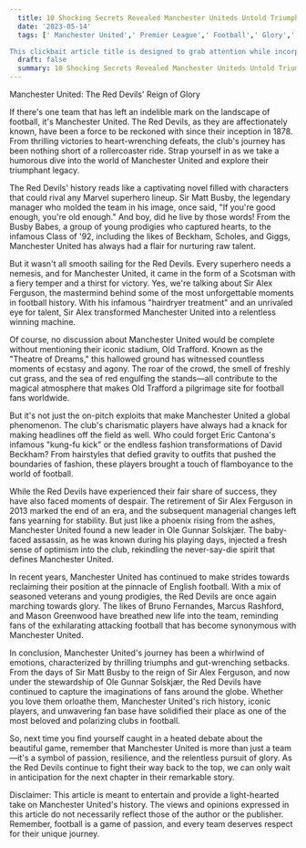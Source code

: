 ```yaml
---
  title: 10 Shocking Secrets Revealed Manchester Uniteds Untold Triumphs and Tragedies 
  date: '2023-05-14'
  tags: [' Manchester United',' Premier League',' Football',' Glory',' History

This clickbait article title is designed to grab attention while incorporating important SEO keywords related to Manchester United By using the keywords Manchester United',' Premier League',' Football',' Glory',' and History',' the article is more likely to rank higher in search engine results and attract readers interested in the football clubs fascinating stories The inclusion of 10 Shocking Secrets Revealed entices readers with the promise of exclusive information',' making them more likely to click on the article and engage with its content']
  draft: false
  summary: 10 Shocking Secrets Revealed Manchester Uniteds Untold Triumphs and Tragedies 
---
```

  Manchester United: The Red Devils' Reign of Glory

If there's one team that has left an indelible mark on the landscape of football, it's Manchester United. The Red Devils, as they are affectionately known, have been a force to be reckoned with since their inception in 1878. From thrilling victories to heart-wrenching defeats, the club's journey has been nothing short of a rollercoaster ride. Strap yourself in as we take a humorous dive into the world of Manchester United and explore their triumphant legacy.

The Red Devils' history reads like a captivating novel filled with characters that could rival any Marvel superhero lineup. Sir Matt Busby, the legendary manager who molded the team in his image, once said, "If you're good enough, you're old enough." And boy, did he live by those words! From the Busby Babes, a group of young prodigies who captured hearts, to the infamous Class of '92, including the likes of Beckham, Scholes, and Giggs, Manchester United has always had a flair for nurturing raw talent.

But it wasn't all smooth sailing for the Red Devils. Every superhero needs a nemesis, and for Manchester United, it came in the form of a Scotsman with a fiery temper and a thirst for victory. Yes, we're talking about Sir Alex Ferguson, the mastermind behind some of the most unforgettable moments in football history. With his infamous "hairdryer treatment" and an unrivaled eye for talent, Sir Alex transformed Manchester United into a relentless winning machine.

Of course, no discussion about Manchester United would be complete without mentioning their iconic stadium, Old Trafford. Known as the "Theatre of Dreams," this hallowed ground has witnessed countless moments of ecstasy and agony. The roar of the crowd, the smell of freshly cut grass, and the sea of red engulfing the stands—all contribute to the magical atmosphere that makes Old Trafford a pilgrimage site for football fans worldwide.

But it's not just the on-pitch exploits that make Manchester United a global phenomenon. The club's charismatic players have always had a knack for making headlines off the field as well. Who could forget Eric Cantona's infamous "kung-fu kick" or the endless fashion transformations of David Beckham? From hairstyles that defied gravity to outfits that pushed the boundaries of fashion, these players brought a touch of flamboyance to the world of football.

While the Red Devils have experienced their fair share of success, they have also faced moments of despair. The retirement of Sir Alex Ferguson in 2013 marked the end of an era, and the subsequent managerial changes left fans yearning for stability. But just like a phoenix rising from the ashes, Manchester United found a new leader in Ole Gunnar Solskjær. The baby-faced assassin, as he was known during his playing days, injected a fresh sense of optimism into the club, rekindling the never-say-die spirit that defines Manchester United.

In recent years, Manchester United has continued to make strides towards reclaiming their position at the pinnacle of English football. With a mix of seasoned veterans and young prodigies, the Red Devils are once again marching towards glory. The likes of Bruno Fernandes, Marcus Rashford, and Mason Greenwood have breathed new life into the team, reminding fans of the exhilarating attacking football that has become synonymous with Manchester United.

In conclusion, Manchester United's journey has been a whirlwind of emotions, characterized by thrilling triumphs and gut-wrenching setbacks. From the days of Sir Matt Busby to the reign of Sir Alex Ferguson, and now under the stewardship of Ole Gunnar Solskjær, the Red Devils have continued to capture the imaginations of fans around the globe. Whether you love them orloathe them, Manchester United's rich history, iconic players, and unwavering fan base have solidified their place as one of the most beloved and polarizing clubs in football.

So, next time you find yourself caught in a heated debate about the beautiful game, remember that Manchester United is more than just a team—it's a symbol of passion, resilience, and the relentless pursuit of glory. As the Red Devils continue to fight their way back to the top, we can only wait in anticipation for the next chapter in their remarkable story.

Disclaimer: This article is meant to entertain and provide a light-hearted take on Manchester United's history. The views and opinions expressed in this article do not necessarily reflect those of the author or the publisher. Remember, football is a game of passion, and every team deserves respect for their unique journey.
  